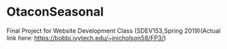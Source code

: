 # OtaconSeasonal
Final Project for Website Development Class (SDEV153,Spring 2019)(Actual link here: https://bobbi.ivytech.edu/~jnicholson58/FP3/)

